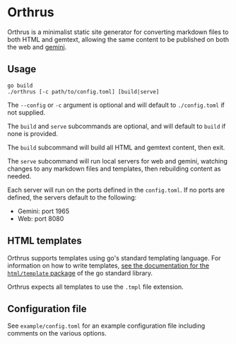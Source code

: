 # Orthrus

Orthrus is a minimalist static site generator for converting
markdown files to both HTML and gemtext, allowing the same content to be
published on both the web and [gemini](https://geminiprotocol.net).

## Usage

```
go build
./orthrus [-c path/to/config.toml] [build|serve]
```

The `--config` or `-c` argument is optional and will default to `./config.toml`
if not supplied.

The `build` and `serve` subcommands are optional, and will default to `build` if
none is provided.

The `build` subcommand will build all HTML and gemtext content, then exit.

The `serve` subcommand will run local servers for web and gemini, watching
changes to any markdown files and templates, then rebuilding content as needed. 

Each server will run on the ports defined in the `config.toml`. If no ports are 
defined, the servers default to the following:

- Gemini: port 1965
- Web: port 8080

## HTML templates

Orthrus supports templates using go's standard templating language. For
information on how to write templates, [see the documentation for the
`html/template` package](https://pkg.go.dev/html/template) of the go standard library.

Orthrus expects all templates to use the `.tmpl` file extension.

## Configuration file

See `example/config.toml` for an example configuration file including
comments on the various options.

